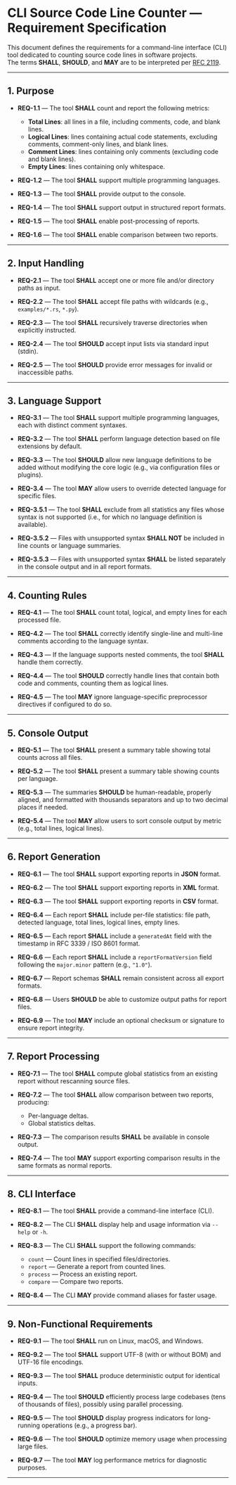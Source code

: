 
# CLI Source Code Line Counter — Requirement Specification

This document defines the requirements for a command-line interface (CLI) tool dedicated to counting source code lines in software projects.  
The terms **SHALL**, **SHOULD**, and **MAY** are to be interpreted per [RFC 2119](https://datatracker.ietf.org/doc/html/rfc2119).

---

## 1. Purpose

- **REQ-1.1** — The tool **SHALL** count and report the following metrics:  
  - **Total Lines**: all lines in a file, including comments, code, and blank lines.  
  - **Logical Lines**: lines containing actual code statements, excluding comments, comment-only lines, and blank lines.  
  - **Comment Lines**: lines containing only comments (excluding code and blank lines).  
  - **Empty Lines**: lines containing only whitespace.

- **REQ-1.2** — The tool **SHALL** support multiple programming languages.

- **REQ-1.3** — The tool **SHALL** provide output to the console.

- **REQ-1.4** — The tool **SHALL** support output in structured report formats.

- **REQ-1.5** — The tool **SHALL** enable post-processing of reports.

- **REQ-1.6** — The tool **SHALL** enable comparison between two reports.

---

## 2. Input Handling

- **REQ-2.1** — The tool **SHALL** accept one or more file and/or directory paths as input.

- **REQ-2.2** — The tool **SHALL** accept file paths with wildcards (e.g., `examples/*.rs`, `*.py`).

- **REQ-2.3** — The tool **SHALL** recursively traverse directories when explicitly instructed.

- **REQ-2.4** — The tool **SHOULD** accept input lists via standard input (stdin).

- **REQ-2.5** — The tool **SHOULD** provide error messages for invalid or inaccessible paths.

---

## 3. Language Support

- **REQ-3.1** — The tool **SHALL** support multiple programming languages, each with distinct comment syntaxes.

- **REQ-3.2** — The tool **SHALL** perform language detection based on file extensions by default.

- **REQ-3.3** — The tool **SHOULD** allow new language definitions to be added without modifying the core logic (e.g., via configuration files or plugins).

- **REQ-3.4** — The tool **MAY** allow users to override detected language for specific files.

- **REQ-3.5.1** — The tool **SHALL** exclude from all statistics any files whose syntax is not supported (i.e., for which no language definition is available).
- **REQ-3.5.2** — Files with unsupported syntax **SHALL NOT** be included in line counts or language summaries.
- **REQ-3.5.3** — Files with unsupported syntax **SHALL** be listed separately in the console output and in all report formats.

---

## 4. Counting Rules

- **REQ-4.1** — The tool **SHALL** count total, logical, and empty lines for each processed file.

- **REQ-4.2** — The tool **SHALL** correctly identify single-line and multi-line comments according to the language syntax.

- **REQ-4.3** — If the language supports nested comments, the tool **SHALL** handle them correctly.

- **REQ-4.4** — The tool **SHOULD** correctly handle lines that contain both code and comments, counting them as logical lines.

- **REQ-4.5** — The tool **MAY** ignore language-specific preprocessor directives if configured to do so.

---

## 5. Console Output

- **REQ-5.1** — The tool **SHALL** present a summary table showing total counts across all files.

- **REQ-5.2** — The tool **SHALL** present a summary table showing counts per language.

- **REQ-5.3** — The summaries **SHOULD** be human-readable, properly aligned, and formatted with thousands separators and up to two decimal places if needed.

- **REQ-5.4** — The tool **MAY** allow users to sort console output by metric (e.g., total lines, logical lines).

---

## 6. Report Generation

- **REQ-6.1** — The tool **SHALL** support exporting reports in **JSON** format.

- **REQ-6.2** — The tool **SHALL** support exporting reports in **XML** format.

- **REQ-6.3** — The tool **SHALL** support exporting reports in **CSV** format.

- **REQ-6.4** — Each report **SHALL** include per-file statistics: file path, detected language, total lines, logical lines, empty lines.

- **REQ-6.5** — Each report **SHALL** include a `generatedAt` field with the timestamp in RFC 3339 / ISO 8601 format.

- **REQ-6.6** — Each report **SHALL** include a `reportFormatVersion` field following the `major.minor` pattern (e.g., `"1.0"`).

- **REQ-6.7** — Report schemas **SHALL** remain consistent across all export formats.

- **REQ-6.8** — Users **SHOULD** be able to customize output paths for report files.

- **REQ-6.9** — The tool **MAY** include an optional checksum or signature to ensure report integrity.

---

## 7. Report Processing

- **REQ-7.1** — The tool **SHALL** compute global statistics from an existing report without rescanning source files.

- **REQ-7.2** — The tool **SHALL** allow comparison between two reports, producing:  
  - Per-language deltas.  
  - Global statistics deltas.

- **REQ-7.3** — The comparison results **SHALL** be available in console output.

- **REQ-7.4** — The tool **MAY** support exporting comparison results in the same formats as normal reports.

---

## 8. CLI Interface

- **REQ-8.1** — The tool **SHALL** provide a command-line interface (CLI).

- **REQ-8.2** — The CLI **SHALL** display help and usage information via `--help` or `-h`.

- **REQ-8.3** — The CLI **SHALL** support the following commands:  
  - `count` — Count lines in specified files/directories.  
  - `report` — Generate a report from counted lines.  
  - `process` — Process an existing report.  
  - `compare` — Compare two reports.

- **REQ-8.4** — The CLI **MAY** provide command aliases for faster usage.

---

## 9. Non-Functional Requirements

- **REQ-9.1** — The tool **SHALL** run on Linux, macOS, and Windows.

- **REQ-9.2** — The tool **SHALL** support UTF-8 (with or without BOM) and UTF-16 file encodings.

- **REQ-9.3** — The tool **SHALL** produce deterministic output for identical inputs.

- **REQ-9.4** — The tool **SHOULD** efficiently process large codebases (tens of thousands of files), possibly using parallel processing.

- **REQ-9.5** — The tool **SHOULD** display progress indicators for long-running operations (e.g., a progress bar).

- **REQ-9.6** — The tool **SHOULD** optimize memory usage when processing large files.

- **REQ-9.7** — The tool **MAY** log performance metrics for diagnostic purposes.

---
